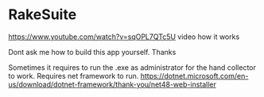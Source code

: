 # RakeSuite
https://www.youtube.com/watch?v=sqOPL7QTc5U video how it works


Dont ask me how to build this app yourself. Thanks

Sometimes it requires to run the .exe as administrator for the hand collector to work.
Requires net framework to run. https://dotnet.microsoft.com/en-us/download/dotnet-framework/thank-you/net48-web-installer
